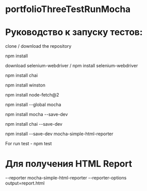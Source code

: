 # portfolioThreeTestRunMocha

# Руководство к запуску тестов:

clone / download the repository

npm install

download selenium-webdriver / npm install selenium-webdriver

npm install chai

npm install winston

npm install node-fetch@2

npm install --global mocha

npm install mocha --save-dev

npm install chai --save-dev

npm install --save-dev mocha-simple-html-reporter

For run test - npm test

# Для получения HTML Report

--reporter mocha-simple-html-reporter --reporter-options output=report.html